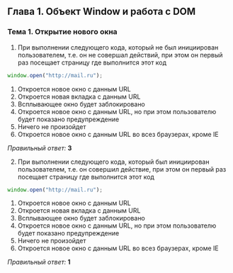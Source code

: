 ## Глава 1. Объект Window и работа с DOM
### Тема 1. Открытие нового окна
1. При выполнении следующего кода, который не был инициирован пользователем, т.е. он не совершал действий, при этом он первый раз посещает страницу где выполнится этот код

 ```javascript
 window.open("http://mail.ru");
 ```
  1. Откроется новое окно с данным URL
  2. Откроется новая вкладка с данным URL
  3. Всплывающее окно будет заблокировано
  4. Откроется новое окно с данным URL, но при этом пользователю будет показано предупреждение
  5. Ничего не произойдет
  6. Откроется новое окно с данным URL во всез браузерах, кроме IE
  
  *Правильный ответ:* **3**

2. При выполнении следующего кода, который был инициирован пользователем, т.е. он совершил действие, при этом он первый раз посещает страницу где выполнится этот код

 ```javascript
 window.open("http://mail.ru");
 ```
  1. Откроется новое окно с данным URL
  2. Откроется новая вкладка с данным URL
  3. Всплывающее окно будет заблокировано
  4. Откроется новое окно с данным URL, но при этом пользователю будет показано предупреждение
  5. Ничего не произойдет
  6. Откроется новое окно с данным URL во всез браузерах, кроме IE
  
  *Правильный ответ:* **1**

